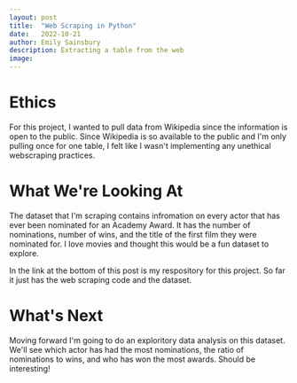 ```yaml
---
layout: post
title:  "Web Scraping in Python"
date:   2022-10-21
author: Emily Sainsbury
description: Extracting a table from the web
image:
---
```


# Ethics
For this project, I wanted to pull data from Wikipedia since the information is open to the public. Since Wikipedia is so available to the public and I'm only pulling once for one table, I felt like I wasn't implementing any unethical webscraping practices.

# What We're Looking At
The dataset that I'm scraping contains infromation on every actor that has ever been nominated for an Academy Award. It has the number of nominations, number of wins, and the title of the first film they were nominated for. I love movies and thought this would be a fun dataset to explore.

In the link at the bottom of this post is my respository for this project. So far it just has the web scraping code and the dataset. 

# What's Next
Moving forward I'm going to do an exploritory data analysis on this dataset. We'll see which actor has had the most nominations, the ratio of nominations to wins, and who has won the most awards. Should be interesting!
